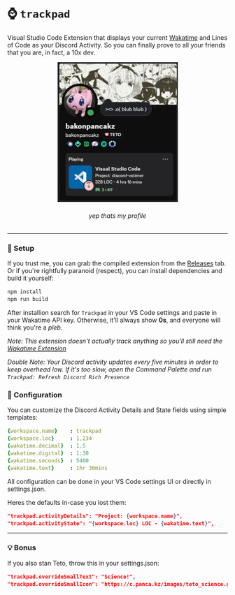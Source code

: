 # ⌚ `trackpad`
Visual Studio Code Extension that displays your current [Wakatime](https://wakatime.com/) and Lines of Code as your Discord Activity. So you can finally prove to all your friends that you are, in fact, a 10x dev.

<p align="center">
    <img src="preview.jpg" height=320>
    <h6 align="center">yep thats my profile</h6>
</p>

---

### 🚀 Setup
If you trust me, you can grab the compiled extension from the [Releases](/releases) tab. Or if you're rightfully paranoid (respect), you can install dependencies and build it yourself:

```bash
npm install
npm run build
```

After installion search for `Trackpad` in your VS Code settings and paste in your Wakatime API key.
Otherwise, it'll always show **0s**, and everyone will think you're a *pleb*.

*Note: This extension doesn't actually track anything so you'll still need the [Wakatime Extension](https://wakatime.com/vs-code)*

*Double Note: Your Discord activity updates every five minutes in order to keep overhead low. If it's too slow, open the Command Palette and run `Trackpad: Refresh Discord Rich Presence`*


### 🔧 Configuration
You can customize the Discord Activity Details and State fields using simple templates:
```yaml
{workspace.name}    : trackpad
{workspace.loc}     : 1,234
{wakatime.decimal}  : 1.5
{wakatime.digital}  : 1:30
{wakatime.seconds}  : 5400
{wakatime.text}     : 1hr 30mins
```
All configuration can be done in your VS Code settings UI or directly in settings.json.

Heres the defaults in-case you lost them:
```json
"trackpad.activityDetails": "Project: {workspace.name}",
"trackpad.activityState": "{workspace.loc} LOC - {wakatime.text}",
```

---

### 💡 Bonus
If you also stan Teto, throw this in your settings.json:

```json
"trackpad.overrideSmallText": "Science!",
"trackpad.overrideSmallIcon": "https://c.panca.kz/images/teto_science.gif",
```